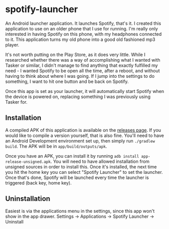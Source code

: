 # spotify-launcher

An Android launcher application. It launches Spotify, that's it. I created this application to use on an older phone that I use for running. I'm really only interested in having Spotify on this phone, with my headphones connected to it. This application turns my old phone into a good old fashioned mp3 player.

It's not worth putting on the Play Store, as it does very little. While I researched whether there was a way of accomplishing what I wanted with Tasker or similar, I didn't manage to find anything that exactly fulfilled my need - I wanted Spotify to be open all the time, after a reboot, and without having to think about where I was going. If I jump into the settings to do something, I want to hit one button and be back on Spotify.

Once this app is set as your launcher, it will automatically start Spotify when the device is powered on, replacing something I was previously using Tasker for.

## Installation

A compiled APK of this application is available on the [releases page](https://github.com/joshmcarthur/spotify-launcher/releases). If you would like to compile a version yourself, that is also fine. You'll need to have an Android Development environment set up, then simply run `./gradlew build`. The APK will be in `app/build/outputs/apk`.

Once you have an APK, you can install it by running `adb install app-release-unsigned.apk`. You will need to have allowed installation from unsigned sources in order to install this. Once it's installed, the next time you hit the home key you can select "Spotify Launcher" to set the launcher. Once that's done, Spotify will be launched every time the launcher is triggered (back key, home key).

## Uninstallation

Easiest is via the applications menu in the settings, since this app won't show in the app drawer. Settings -> Applications -> Spotify Launcher -> Uninstall
